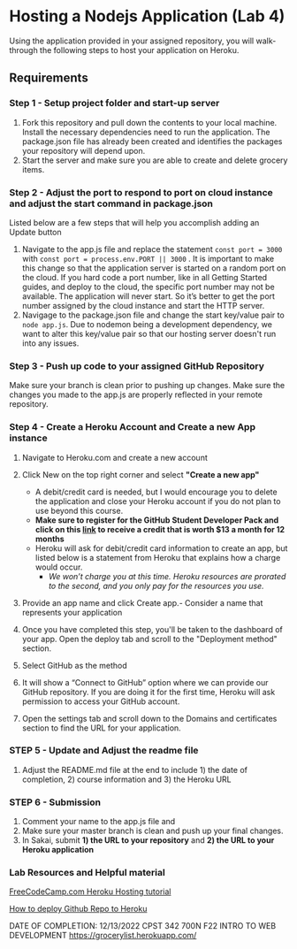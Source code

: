 #  Hosting a Nodejs Application (Lab 4)
Using the application provided in your assigned repository, you will walk-through the following steps to host your application on Heroku.


## Requirements

### Step 1 - Setup project folder and start-up server
1.  Fork this repository and pull down the contents to your local machine. Install the necessary dependencies need to run the application.  The package.json file has already been created and identifies the packages your repository will depend upon.
2.  Start the server and make sure you are able to create and delete grocery items.

### Step 2 - Adjust the port to respond to port on cloud instance and adjust the start command in package.json
Listed below are a few steps that will help you accomplish adding an Update button
1.  Navigate to the app.js file and replace the statement ```const port = 3000``` with ```const port = process.env.PORT || 3000``` .  It is important to make this change so that the application server is started on a random port on the cloud. If you hard code a port number, like in all Getting Started guides, and deploy to the cloud, the specific port number may not be available. The application will never start. So it’s better to get the port number assigned by the cloud instance and start the HTTP server.
2.  Navigage to the package.json file and change the start key/value pair to ```node app.js```. Due to nodemon being a development dependency, we want to alter this key/value pair so that our hosting server doesn't run into any issues.



### Step 3 - Push up code to your assigned GitHub Repository
Make sure your branch is clean prior to pushing up changes.  Make sure the changes you made to the app.js are properly reflected in your remote repository.


### Step 4 - Create a Heroku Account and Create a new App instance
1.  Navigate to Heroku.com and create a new account
2.  Click New on the top right corner and select **"Create a new app"**
    - A debit/credit card is needed, but I would encourage you to delete the application and close your Heroku account if you do not plan to use beyond this course.
    - **Make sure to register for the GitHub Student Developer Pack and click on this [link](https://www.heroku.com/github-students) to receive a credit that is worth $13 a month for 12 months**
    - Heroku will ask for debit/credit card information to create an app, but listed below is a statement from Heroku that explains how a charge would occur. 
       -  *We won’t charge you at this time. Heroku resources are prorated to the second, and you only pay for the resources you use.*
       
3.  Provide an app name and click Create app.- Consider a name that represents your application

4.  Once you have completed this step, you'll be taken to the dashboard of your app.  Open the deploy tab and scroll to the "Deployment method" section.

5.  Select GitHub as the method

6.  It will show a “Connect to GitHub” option where we can provide our GitHub repository. If you are doing it for the first time, Heroku will ask permission to access your GitHub account.

7.  Open the settings tab and scroll down to the Domains and certificates section to find the URL for your application.
		

### STEP 5 - Update and Adjust the readme file 
1.  Adjust the README.md file at the end to include 1) the date of completion, 2) course information and 3) the Heroku URL

### STEP 6 - Submission
1.  Comment your name to the app.js file and 
2.  Make sure your master branch is clean and push up your final changes.
3.  In Sakai, submit **1) the URL to your repository** and **2) the URL to your Heroku application**

### Lab Resources and Helpful material

[FreeCodeCamp.com Heroku Hosting tutorial](https://www.freecodecamp.org/news/how-to-deploy-a-nodejs-app-to-heroku-from-github-without-installing-heroku-on-your-machine-433bec770efe/#:~:text=Open%20the%20Settings%20tab%20and,Deploy%20Branch%20at%20the%20bottom.&text=And%20that's%20it!)

[How to deploy Github Repo to Heroku](https://medium.com/featurepreneur/how-to-connect-github-to-heroku-be6ff27419d3)

DATE OF COMPLETION: 12/13/2022              CPST 342 700N F22 INTRO TO WEB DEVELOPMENT 
https://grocerylist.herokuapp.com/